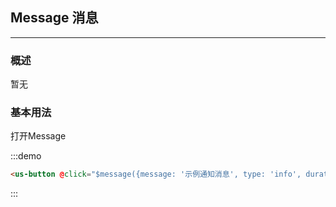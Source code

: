 ## Message 消息
---
### 概述
暂无

### 基本用法

<div class="demo-display">
  <div class="layout">
  <!-- 外面两层 demo-display 和 layout 记得加上 -->
    <us-button @click="$message({message: '示例通知消息', type: 'info', duration: 0})">打开Message</us-button>
  </div>
  <div class="code-display">

:::demo
```html
<us-button @click="$message({message: '示例通知消息', type: 'info', duration: 0})">打开Message</us-button>
```
:::
  </div>
</div>